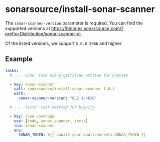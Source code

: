# sonarsource/install-sonar-scanner

The `sonar-scanner-version` parameter is required. You can find the supported versions at https://binaries.sonarsource.com/?prefix=Distribution/sonar-scanner-cli.

Of the listed versions, we support `5.0.0.2966` and higher.

## Example

```yaml
tasks:
  # ... `code` task using git/clone omitted for brevity

  - key: sonar-scanner
    call: sonarsource/install-sonar-scanner 1.0.3
    with:
      sonar-scanner-version: "6.2.1.4610"

  # ... `tests` task omitted for brevity

  - key: scan-coverage
    use: [code, sonar-scanner, tests]
    run: sonar-scanner
    env:
      SONAR_TOKEN: ${{ vaults.your-vault.secrets.SONAR_TOKEN }}
```
